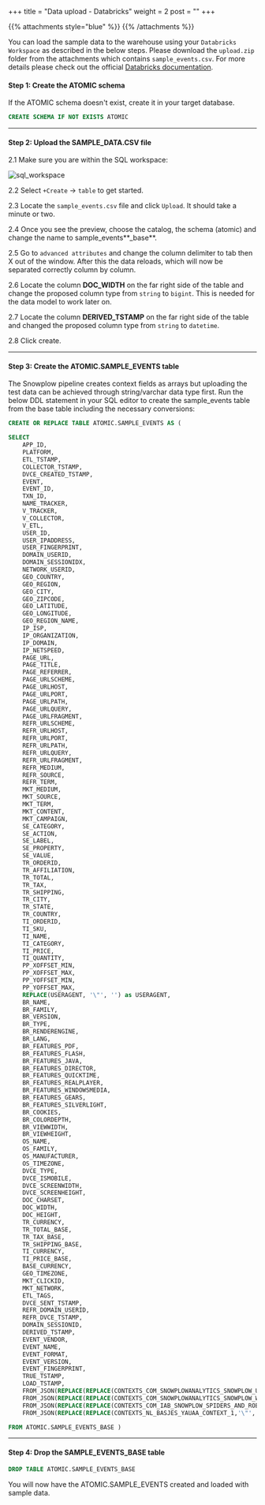 +++
title = "Data upload - Databricks"
weight = 2
post = ""
+++

{{% attachments style="blue" %}}
{{% /attachments %}}


You can load the sample data to the warehouse using your `Databricks Workspace` as described in the below steps. Please download the `upload.zip` folder from the attachments which contains `sample_events.csv`. For more details please check out the official [Databricks documentation](https://docs.databricks.com/ingestion/add-data/index.html).


#### **Step 1:**  Create the ATOMIC schema
If the ATOMIC schema doesn't exist, create it in your target database.

```sql
CREATE SCHEMA IF NOT EXISTS ATOMIC

```

***

#### **Step 2:**  Upload the SAMPLE_DATA.CSV file
2.1 Make sure you are within the SQL workspace:

![sql_workspace](../images/sql_workspace.png?width=20pc)

2.2 Select `+Create` -> `table` to get started.

2.3 Locate the `sample_events.csv` file and click `Upload`. It should take a minute or two.

2.4 Once you see the preview, choose the catalog, the schema (atomic) and change the name to sample_events**_base**.

2.5 Go to `advanced attributes` and change the column delimiter to tab then X out of the window. After this the data reloads, which will now be separated correctly column by column.

2.6 Locate the column **DOC_WIDTH** on the far right side of the table and change the proposed column type from `string` to `bigint`. This is needed for the data model to work later on.

2.7 Locate the column **DERIVED_TSTAMP** on the far right side of the table and changed the proposed column type from `string` to `datetime`.

2.8 Click create.



***

#### **Step 3:** Create the **ATOMIC.SAMPLE_EVENTS** table

The Snowplow pipeline creates context fields as arrays but uploading the test data can be achieved through string/varchar data type first. Run the below DDL statement in your SQL editor to create the sample_events table from the base table including the necessary conversions:

```sql
CREATE OR REPLACE TABLE ATOMIC.SAMPLE_EVENTS AS (

SELECT
	APP_ID,
	PLATFORM,
	ETL_TSTAMP,
	COLLECTOR_TSTAMP,
	DVCE_CREATED_TSTAMP,
	EVENT,
	EVENT_ID,
	TXN_ID,
	NAME_TRACKER,
	V_TRACKER,
	V_COLLECTOR,
	V_ETL,
	USER_ID,
	USER_IPADDRESS,
	USER_FINGERPRINT,
	DOMAIN_USERID,
	DOMAIN_SESSIONIDX,
	NETWORK_USERID,
	GEO_COUNTRY,
	GEO_REGION,
	GEO_CITY,
	GEO_ZIPCODE,
	GEO_LATITUDE,
	GEO_LONGITUDE,
	GEO_REGION_NAME,
	IP_ISP,
	IP_ORGANIZATION,
	IP_DOMAIN,
	IP_NETSPEED,
	PAGE_URL,
	PAGE_TITLE,
	PAGE_REFERRER,
	PAGE_URLSCHEME,
	PAGE_URLHOST,
	PAGE_URLPORT,
	PAGE_URLPATH,
	PAGE_URLQUERY,
	PAGE_URLFRAGMENT,
	REFR_URLSCHEME,
	REFR_URLHOST,
	REFR_URLPORT,
	REFR_URLPATH,
	REFR_URLQUERY,
	REFR_URLFRAGMENT,
	REFR_MEDIUM,
	REFR_SOURCE,
	REFR_TERM,
	MKT_MEDIUM,
	MKT_SOURCE,
	MKT_TERM,
	MKT_CONTENT,
	MKT_CAMPAIGN,
	SE_CATEGORY,
	SE_ACTION,
	SE_LABEL,
	SE_PROPERTY,
	SE_VALUE,
	TR_ORDERID,
	TR_AFFILIATION,
	TR_TOTAL,
	TR_TAX,
	TR_SHIPPING,
	TR_CITY,
	TR_STATE,
	TR_COUNTRY,
	TI_ORDERID,
	TI_SKU,
	TI_NAME,
	TI_CATEGORY,
	TI_PRICE,
	TI_QUANTITY,
	PP_XOFFSET_MIN,
	PP_XOFFSET_MAX,
	PP_YOFFSET_MIN,
	PP_YOFFSET_MAX,
	REPLACE(USERAGENT, '\"', '') as USERAGENT,
	BR_NAME,
	BR_FAMILY,
	BR_VERSION,
	BR_TYPE,
	BR_RENDERENGINE,
	BR_LANG,
	BR_FEATURES_PDF,
	BR_FEATURES_FLASH,
	BR_FEATURES_JAVA,
	BR_FEATURES_DIRECTOR,
	BR_FEATURES_QUICKTIME,
	BR_FEATURES_REALPLAYER,
	BR_FEATURES_WINDOWSMEDIA,
	BR_FEATURES_GEARS,
	BR_FEATURES_SILVERLIGHT,
	BR_COOKIES,
	BR_COLORDEPTH,
	BR_VIEWWIDTH,
	BR_VIEWHEIGHT,
	OS_NAME,
	OS_FAMILY,
	OS_MANUFACTURER,
	OS_TIMEZONE,
	DVCE_TYPE,
	DVCE_ISMOBILE,
	DVCE_SCREENWIDTH,
	DVCE_SCREENHEIGHT,
	DOC_CHARSET,
	DOC_WIDTH,
	DOC_HEIGHT,
	TR_CURRENCY,
	TR_TOTAL_BASE,
	TR_TAX_BASE,
	TR_SHIPPING_BASE,
	TI_CURRENCY,
	TI_PRICE_BASE,
	BASE_CURRENCY,
	GEO_TIMEZONE,
	MKT_CLICKID,
	MKT_NETWORK,
	ETL_TAGS,
	DVCE_SENT_TSTAMP,
	REFR_DOMAIN_USERID,
	REFR_DVCE_TSTAMP,
	DOMAIN_SESSIONID,
	DERIVED_TSTAMP,
	EVENT_VENDOR,
	EVENT_NAME,
	EVENT_FORMAT,
	EVENT_VERSION,
	EVENT_FINGERPRINT,
	TRUE_TSTAMP,
	LOAD_TSTAMP,
	FROM_JSON(REPLACE(REPLACE(CONTEXTS_COM_SNOWPLOWANALYTICS_SNOWPLOW_UA_PARSER_CONTEXT_1,'\"', ''),'''','\"'), 'array<struct<device_family:string, os_family:string, os_major:string, os_minor: string, os_patch:string, os_patch_minor:string, os_version:string, useragent_family:string, useragent_major:string, useragent_minor:string, useragent_patch: string, useragent_version:string>>') as CONTEXTS_COM_SNOWPLOWANALYTICS_SNOWPLOW_UA_PARSER_CONTEXT_1,
	FROM_JSON(REPLACE(REPLACE(CONTEXTS_COM_SNOWPLOWANALYTICS_SNOWPLOW_WEB_PAGE_1,'\"', ''),'''','\"'), 'array<struct<id:string>>') as CONTEXTS_COM_SNOWPLOWANALYTICS_SNOWPLOW_WEB_PAGE_1,
	FROM_JSON(REPLACE(REPLACE(CONTEXTS_COM_IAB_SNOWPLOW_SPIDERS_AND_ROBOTS_1,'\"', ''),'''','\"'), 'array<struct<category:string, primary_impact:string, reason:string, spider_or_robot:string>>') as CONTEXTS_COM_IAB_SNOWPLOW_SPIDERS_AND_ROBOTS_1,
	FROM_JSON(REPLACE(REPLACE(CONTEXTS_NL_BASJES_YAUAA_CONTEXT_1,'\"', ''),'''','\"'), 'array<struct<agent_class:string, agent_name:string, agent_name_version:string, agent_name_version_major:string, agent_version:string, agent_version_major:string, device_brand:string, device_class:string, device_firmware_version:string, device_name:string, device_version:string, layout_engine_class:string, layout_engine_name:string, layout_engine_name_version:string, layout_engine_name_version_major:string, layout_engine_version:string, layout_engine_version_major:string, operating_system_class:string, operating_system_name:string, operating_system_name_version:string, operating_system_name_major:string, operating_system_version:string, operating_system_version_major:string>>') as CONTEXTS_NL_BASJES_YAUAA_CONTEXT_1

FROM ATOMIC.SAMPLE_EVENTS_BASE )

```

***

#### **Step 4:**  Drop the **SAMPLE_EVENTS_BASE** table

```sql
DROP TABLE ATOMIC.SAMPLE_EVENTS_BASE
```
You will now have the ATOMIC.SAMPLE_EVENTS created and loaded with sample data.
